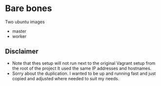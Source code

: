 # Bare bones 

Two ubuntu images

- master
- worker



## Disclaimer

- Note that thes setup will not run next to the original Vagrant setup from the root of the project It used the same IP addresses and hostnames.
- Sorry about the duplication. I wanted to be up and running fast and just copied and adjusted where needed to suit my needs.
